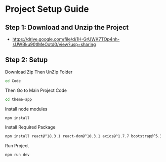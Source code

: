 # Project Setup Guide

## Step 1: Download and Unzip the Project

   - https://drive.google.com/file/d/1H-GrUWK7TOp4nh-sUWBku90tIMeOotd0/view?usp=sharing

## Step 2: Setup 

 Download Zip Then UnZip Folder  
   ```bash
   cd Code
```

Then Go to Main Project Code 
   ```bash
   cd theme-app
```

 Install node modules 
   ```bash
   npm install
```

Install Required Package  
   ```bash
   npm install react@^18.3.1 react-dom@^18.3.1 axios@^1.7.7 bootstrap@^5.3.3
```
 Run Project 

 ``` bash
npm run dev

```

